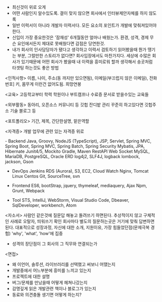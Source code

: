 - 최신것이 위로 오게
- 어떤 사람인지 알수있도록.
    결이 맞지 않으면 회사에서 인터뷰제안자체를 하지 않도록
- 일반 이력서이 아니라 개발자 이력서다. 모든 요소의 포인트가 개발에 맞춰져있어야 한다.
- 신입이 가장 중요한것은 '잠재성'
  6개월동안 얼마나 배웠는가.
  환경, 성격, 경제 무슨 요인에서든지 제대로 못배웠다면 감점은 당연한것.
- 내가 회사의 인사담당자가 됐다고 생각하고 이력서 검토하기
  읽어봤을때 뭔가 땡기는 부분, 그럴만한 스토리가 없다면? 회사입장에서도 마찬가지다.
  세상에 수많은 회사가 있기때문에 어떤 회사가 봤을때 내 이력을 흥미로워 할까 생각해서 송곳처럼 타겟팅 하는것도 좋은 방법


<인적사항>
이름, 나이, 주소(동 까지만 있으면됨), 이메일(부끄럽지 않은 이메일),  전화번호]
키, 몸무게 이런건 없어도됨.
희망연봉

<교육>
고등학교부터 학력
학원이나 부트캠프나 수료증 문서로 받을수있는 교육들

<외부활동>
동아리, 오픈소스 커뮤니티 등
깃헙 잔디밭 관리 꾸준히 하고있다면 깃헙주소
기술 블로그 등

<포트폴리오>
기간, 제목, 간단한설명, 맡은역할

<자격증>
개발 업무에 관련 있는 자격증 위로

<SKILL>
- Backend
Java, Groovy, NodeJS (TypeScript),
JSP, Servlet, Spring MVC, Spring Boot, Spring MVC, Spring Batch, Spring Security
Mybatis, JPA, Hibernate
Junit4/5, Mockito
Gradle, Maven
RestAPI
Web Socket
MySQL, MariaDB, PostgreSQL, Oracle
ERD
log4j2, SLF4J, logback
lombock,
jackson, Gson


- DevOps
Jenkins
RDS (Aurora), S3, EC2, Cloud Watch
Nginx, Tomcat
Linux Centos
Git, SourceTree, svn

- Frontend
ES6, bootStrap, jquery, thymeleaf, mediaquery, Ajax
Npm, Grunt, Webpack

- Tool
STS, IntelliJ, WebStorm, Visual Studio Code, Dbeaver, SqlDeveloper, workbench, Atom


<자소서>
사람인 같은것에 질문답 해놓고 돌려쓰기 하면된다.
추상적이지 않고 구체적인 사례로
오탈자, 띄워쓰기 확인
회사마다 별도의 질문하는곳은 거기에 맞춰 답변하면 된다.
대표적으로 성장과정, 자신에 대한 소개, 지원이유, 가장 힘들었던점(문제극복 경험)
'why', 'what', 'how'에 집중
- 성격의 장단점이 그 회사의 그 직무와 연결되는가


<면접>
- 왜 이언어, 솔루션, 라이브러리를 선택했고 써보니 어땠는지
- 개발중에서 어느부분에 흥미를 느끼고 있는지
- 프로젝트에 대한 설명
- 버그/문제를 만났을때 어떻게 헤쳐나갔는지
- 감명깊게 읽은 개발관련 책이나 블로그가 있는지
- 동료와 의견충돌 생기면 어떻게 하는지?

